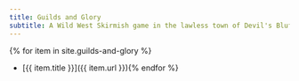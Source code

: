 ```yaml
---
title: Guilds and Glory
subtitle: A Wild West Skirmish game in the lawless town of Devil's Bluff
---
```


{% for item in site.guilds-and-glory %}
- [{{ item.title }}]({{ item.url }}){% endfor %}